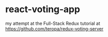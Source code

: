 # react-voting-app
my attempt at the Full-Stack Redux tutorial at https://github.com/teropa/redux-voting-server